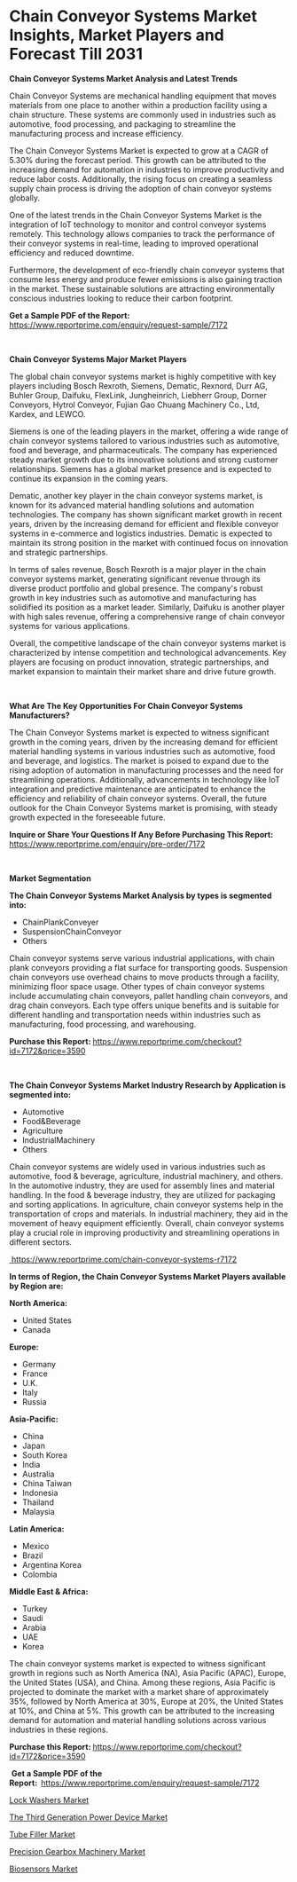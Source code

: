 <p><h1>Chain Conveyor Systems Market Insights, Market Players and Forecast Till 2031</h1></p><p><strong>Chain Conveyor Systems Market Analysis and Latest Trends</strong></p>
<p><p>Chain Conveyor Systems are mechanical handling equipment that moves materials from one place to another within a production facility using a chain structure. These systems are commonly used in industries such as automotive, food processing, and packaging to streamline the manufacturing process and increase efficiency.</p><p>The Chain Conveyor Systems Market is expected to grow at a CAGR of 5.30% during the forecast period. This growth can be attributed to the increasing demand for automation in industries to improve productivity and reduce labor costs. Additionally, the rising focus on creating a seamless supply chain process is driving the adoption of chain conveyor systems globally.</p><p>One of the latest trends in the Chain Conveyor Systems Market is the integration of IoT technology to monitor and control conveyor systems remotely. This technology allows companies to track the performance of their conveyor systems in real-time, leading to improved operational efficiency and reduced downtime.</p><p>Furthermore, the development of eco-friendly chain conveyor systems that consume less energy and produce fewer emissions is also gaining traction in the market. These sustainable solutions are attracting environmentally conscious industries looking to reduce their carbon footprint.</p></p>
<p><strong>Get a Sample PDF of the Report:&nbsp;</strong> <a href="https://www.reportprime.com/enquiry/request-sample/7172">https://www.reportprime.com/enquiry/request-sample/7172</a></p>
<p>&nbsp;</p>
<p><strong>Chain Conveyor Systems Major Market Players</strong></p>
<p><p>The global chain conveyor systems market is highly competitive with key players including Bosch Rexroth, Siemens, Dematic, Rexnord, Durr AG, Buhler Group, Daifuku, FlexLink, Jungheinrich, Liebherr Group, Dorner Conveyors, Hytrol Conveyor, Fujian Gao Chuang Machinery Co., Ltd, Kardex, and LEWCO.</p><p>Siemens is one of the leading players in the market, offering a wide range of chain conveyor systems tailored to various industries such as automotive, food and beverage, and pharmaceuticals. The company has experienced steady market growth due to its innovative solutions and strong customer relationships. Siemens has a global market presence and is expected to continue its expansion in the coming years.</p><p>Dematic, another key player in the chain conveyor systems market, is known for its advanced material handling solutions and automation technologies. The company has shown significant market growth in recent years, driven by the increasing demand for efficient and flexible conveyor systems in e-commerce and logistics industries. Dematic is expected to maintain its strong position in the market with continued focus on innovation and strategic partnerships.</p><p>In terms of sales revenue, Bosch Rexroth is a major player in the chain conveyor systems market, generating significant revenue through its diverse product portfolio and global presence. The company's robust growth in key industries such as automotive and manufacturing has solidified its position as a market leader. Similarly, Daifuku is another player with high sales revenue, offering a comprehensive range of chain conveyor systems for various applications.</p><p>Overall, the competitive landscape of the chain conveyor systems market is characterized by intense competition and technological advancements. Key players are focusing on product innovation, strategic partnerships, and market expansion to maintain their market share and drive future growth.</p></p>
<p>&nbsp;</p>
<p><strong>What Are The Key Opportunities For Chain Conveyor Systems Manufacturers?</strong></p>
<p><p>The Chain Conveyor Systems market is expected to witness significant growth in the coming years, driven by the increasing demand for efficient material handling systems in various industries such as automotive, food and beverage, and logistics. The market is poised to expand due to the rising adoption of automation in manufacturing processes and the need for streamlining operations. Additionally, advancements in technology like IoT integration and predictive maintenance are anticipated to enhance the efficiency and reliability of chain conveyor systems. Overall, the future outlook for the Chain Conveyor Systems market is promising, with steady growth expected in the foreseeable future.</p></p>
<p><strong>Inquire or Share Your Questions If Any Before Purchasing This Report:</strong> <a href="https://www.reportprime.com/enquiry/pre-order/7172">https://www.reportprime.com/enquiry/pre-order/7172</a></p>
<p>&nbsp;</p>
<p><strong>Market Segmentation</strong></p>
<p><strong>The Chain Conveyor Systems Market Analysis by types is segmented into:</strong></p>
<p><ul><li>ChainPlankConveyer</li><li>SuspensionChainConveyor</li><li>Others</li></ul></p>
<p><p>Chain conveyor systems serve various industrial applications, with chain plank conveyors providing a flat surface for transporting goods. Suspension chain conveyors use overhead chains to move products through a facility, minimizing floor space usage. Other types of chain conveyor systems include accumulating chain conveyors, pallet handling chain conveyors, and drag chain conveyors. Each type offers unique benefits and is suitable for different handling and transportation needs within industries such as manufacturing, food processing, and warehousing.</p></p>
<p><strong>Purchase this Report:&nbsp;</strong><a href="https://www.reportprime.com/checkout?id=7172&price=3590">https://www.reportprime.com/checkout?id=7172&price=3590</a></p>
<p>&nbsp;</p>
<p><strong>The Chain Conveyor Systems Market Industry Research by Application is segmented into:</strong></p>
<p><ul><li>Automotive</li><li>Food&Beverage</li><li>Agriculture</li><li>IndustrialMachinery</li><li>Others</li></ul></p>
<p><p>Chain conveyor systems are widely used in various industries such as automotive, food & beverage, agriculture, industrial machinery, and others. In the automotive industry, they are used for assembly lines and material handling. In the food & beverage industry, they are utilized for packaging and sorting applications. In agriculture, chain conveyor systems help in the transportation of crops and materials. In industrial machinery, they aid in the movement of heavy equipment efficiently. Overall, chain conveyor systems play a crucial role in improving productivity and streamlining operations in different sectors.</p></p>
<p><a href="https://www.reportprime.com/chain-conveyor-systems-r7172">&nbsp;https://www.reportprime.com/chain-conveyor-systems-r7172</a></p>
<p><strong>In terms of Region, the Chain Conveyor Systems Market Players available by Region are:</strong></p>
<p>
    <p> <strong> North America: </strong>
        <ul>
            <li>United States</li>
            <li>Canada</li>
        </ul>
        </p> 
    <p> <strong> Europe: </strong>
        <ul>
            <li>Germany</li>
            <li>France</li>
            <li>U.K.</li>
            <li>Italy</li>
            <li>Russia</li>
        </ul>
        </p> 
    <p> <strong> Asia-Pacific: </strong>
        <ul>
            <li>China</li>
            <li>Japan</li>
            <li>South Korea</li>
            <li>India</li>
            <li>Australia</li>
            <li>China Taiwan</li>
            <li>Indonesia</li>
            <li>Thailand</li>
            <li>Malaysia</li>
        </ul>
        </p> 
    <p> <strong> Latin America: </strong>
        <ul>
            <li>Mexico</li>
            <li>Brazil</li>
            <li>Argentina Korea</li>
            <li>Colombia</li>
        </ul>
        </p> 
    <p> <strong> Middle East & Africa: </strong>
        <ul>
            <li>Turkey</li>
            <li>Saudi</li>
            <li>Arabia</li>
            <li>UAE</li>
            <li>Korea</li>
        </ul>
    </p>
    </p>
<p><p>The chain conveyor systems market is expected to witness significant growth in regions such as North America (NA), Asia Pacific (APAC), Europe, the United States (USA), and China. Among these regions, Asia Pacific is projected to dominate the market with a market share of approximately 35%, followed by North America at 30%, Europe at 20%, the United States at 10%, and China at 5%. This growth can be attributed to the increasing demand for automation and material handling solutions across various industries in these regions.</p></p>
<p><strong>Purchase this Report: </strong><a href="https://www.reportprime.com/checkout?id=7172&price=3590">https://www.reportprime.com/checkout?id=7172&price=3590</a></p>
<p>&nbsp;<strong>Get a Sample PDF of the Report:&nbsp;&nbsp;</strong><a href="https://www.reportprime.com/enquiry/request-sample/7172">https://www.reportprime.com/enquiry/request-sample/7172</a></p>
<p><strong></strong></p>
<p><p><a href="https://github.com/hrhzhypq19/Market-Research-Report-List-1/blob/main/lock-washers-market.md">Lock Washers Market</a></p><p><a href="https://www.linkedin.com/pulse/global-third-generation-power-device-market-focus-application-3wxac?trackingId=zI9eEkTxT7qI4Cj0tqI41Q%3D%3D">The Third Generation Power Device Market</a></p><p><a href="https://github.com/kishanagarner91/Market-Research-Report-List-1/blob/main/tube-filler-market.md">Tube Filler Market</a></p><p><a href="https://www.linkedin.com/pulse/global-precision-gearbox-machinery-market-share-growth-opportunities-bx4be?trackingId=5sLDtiuLQKCkiQ5ymq3Mdg%3D%3D">Precision Gearbox Machinery Market</a></p><p><a href="https://github.com/LarryPearsongXXfvf/Market-Research-Report-List-1/blob/main/biosensors-market.md">Biosensors Market</a></p></p>